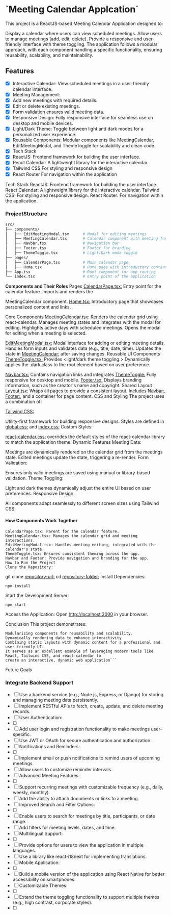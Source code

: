 # `Meeting Calendar Applcation´

This project is a ReactJS-based Meeting Calendar Application designed to:

Display a calendar where users can view scheduled meetings.
Allow users to manage meetings (add, edit, delete).
Provide a responsive and user-friendly interface with theme toggling.
The application follows a modular approach, with each component handling a specific functionality, ensuring reusability, scalability, and maintainability.

## Features

- [x] Interactive Calendar: View scheduled meetings in a user-friendly calendar interface.
- [x] Meeting Management:
- [x] Add new meetings with required details.
- [x] Edit or delete existing meetings.
- [x] Form validation ensures valid meeting data.
- [x] Responsive Design: Fully responsive interface for seamless use on desktop and mobile devices.
- [x] Light/Dark Theme: Toggle between light and dark modes for a personalized user experience.
- [x] Reusable Components: Modular components like MeetingCalendar, EditMeetingModal, and ThemeToggle for scalability and clean code.
- [x] Tech Stack
- [x] ReactJS: Frontend framework for building the user interface.
- [x] React Calendar: A lightweight library for the interactive calendar.
- [x] Tailwind CSS For styling and responsive design
- [x] React Router For navigation within the application

Tech Stack
ReactJS: Frontend framework for building the user interface.
React Calendar: A lightweight library for the interactive calendar.
Tailwind CSS: For styling and responsive design.
React Router: For navigation within the application.
### ProjectStructure
```bash
src/
├── components/
│   ├── EditMeetingModal.tsx      # Modal for editing meetings
│   ├── MeetingCalendar.tsx       # Calendar component with meeting functionality
│   ├── Navbar.tsx                # Navigation bar
│   ├── Footer.tsx                # Footer for branding
│   ├── ThemeToggle.tsx           # Light/Dark mode toggle
├── pages/
│   ├── CalendarPage.tsx          # Main calendar page
│   ├── Home.tsx                  # Home page with introductory content
├── App.tsx                       # Root component for app routing
└── index.tsx                     # Entry point of the application

```

**Components and Their Roles**
Pages
<CalendarPage.tsx:> Entry point for the calendar feature. Imports and renders the

MeetingCalendar component.
<Home.tsx:> Introductory page that showcases personalized content and links.

Core Components
<MeetingCalendar.tsx:>
Renders the calendar grid using react-calendar.
Manages meeting states and integrates with the modal for editing.
Highlights active days with scheduled meetings.
Opens the modal for editing when a meeting is selected.

<EditMeetingModal.tsx:>
Modal interface for adding or editing meeting details.
Handles form inputs and validates data (e.g., title, date, time).
Updates the state in <MeetingCalendar:> after saving changes.
Reusable UI Components
<ThemeToggle.tsx:>
Provides <light/dark theme toggling:>
Dynamically applies the .dark class to the root element based on user preference.

<Navbar.tsx:>
Contains navigation links and integrates <ThemeToggle:>
Fully responsive for desktop and mobile.
<Footer.tsx:>
Displays branding information, such as the creator's name and copyright.
Shared Layout
<Layout.tsx:>
Wraps all pages to provide a consistent layout.
Includes <Navbar:>, <Footer:>, and a container for page content.
CSS and Styling
The project uses a combination of:

<Tailwind.CSS:>

Utility-first framework for building responsive designs.
Styles are defined in <global.css:> and <index.css:>
Custom Styles:

<react-calendar.css:> overrides the default styles of the react-calendar library to match the application theme.
Dynamic Features
Meeting Data:

Meetings are dynamically rendered on the calendar grid from the meetings state.
Edited meetings update the state, triggering a re-render.
Form Validation:

Ensures only valid meetings are saved using manual or library-based validation.
Theme Toggling:

Light and dark themes dynamically adjust the entire UI based on user preferences.
Responsive Design:

All components adapt seamlessly to different screen sizes using Tailwind CSS.

#### **How Components Work Together**

```
CalendarPage.tsx: Parent for the calendar feature.
MeetingCalendar.tsx: Manages the calendar grid and meeting interactions.
EditMeetingModal.tsx: Handles meeting editing, integrated with the calendar's state.
ThemeToggle.tsx: Ensures consistent theming across the app.
Navbar and Footer: Provide navigation and branding for the app.
How to Run the Project
Clone the Repository:
```

git clone <repository-url:>
cd <repository-folder:>
Install Dependencies:

```
npm install
```

Start the Development Server:

```
npm start
```

Access the Application: Open <http://localhost:3000> in your browser.

Conclusion
This project demonstrates:

````
Modularizing components for reusability and scalability.
Dynamically rendering data to enhance interactivity
Combining static layouts with dynamic content for a professional and user-friendly UI.
It serves as an excellent example of leveraging modern tools like React, Tailwind CSS, and react-calendar to
create an interactive, dynamic web application```

````
Future Goals

### Integrate Backend Support
* [ ] Use a backend service (e.g., Node.js, Express, or Django) for storing and managing meeting data persistently.
* [ ] Implement RESTful APIs to fetch, create, update, and delete meeting records.
* [ ] User Authentication:
* [ ] 
* [ ] Add user login and registration functionality to make meetings user-specific.
* [ ] Use JWT or OAuth for secure authentication and authorization.
* [ ] Notifications and Reminders:
* [ ] 
* [ ] Implement email or push notifications to remind users of upcoming meetings.
* [ ] Allow users to customize reminder intervals.
* [ ] Advanced Meeting Features:
* [ ] 
* [ ] Support recurring meetings with customizable frequency (e.g., daily, weekly, monthly).
* [ ] Add the ability to attach documents or links to a meeting.
* [ ] Improved Search and Filter Options:
* [ ] 
* [ ] Enable users to search for meetings by title, participants, or date range.
* [ ] Add filters for meeting levels, dates, and time.
* [ ] Multilingual Support:
* [ ] 
* [ ] Provide options for users to view the application in multiple languages.
* [ ] Use a library like react-i18next for implementing translations.
* [ ] Mobile Application:
* [ ] 
* [ ] Build a mobile version of the application using React Native for better accessibility on smartphones.
* [ ] Customizable Themes:
* [ ] 
* [ ] Extend the theme toggling functionality to support multiple themes (e.g., high contrast, corporate styles).
* [ ] 